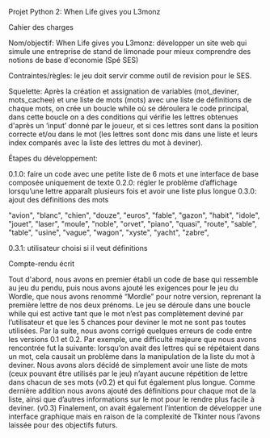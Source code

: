 Projet Python 2: When Life gives you L3monz

Cahier des charges

Nom/objectif: When Life gives you L3monz: développer un site web qui simule une entreprise de stand de limonade pour mieux comprendre des notions de base d'economie (Spé SES)

Contraintes/règles: le jeu doit servir comme outil de revision pour le SES.

Squelette: Après la création et assignation de variables (mot_deviner, mots_cachee) et une liste de mots (mots) avec une liste de définitions de chaque mots, on crée un boucle while où se déroulera le code principal, dans cette boucle on a des conditions qui vérifie les lettres obtenues d'après un ‘input’ donné par le joueur, et si ces lettres sont dans la position correcte et/ou dans le mot (les lettres sont donc mis dans une liste et leurs index comparés avec la liste des lettres du mot à deviner).

Étapes du développement: 

0.1.0: faire un code avec une petite liste de 6 mots et une interface de base composée uniquement de texte
0.2.0: régler le problème d’affichage lorsqu’une lettre apparaît plusieurs fois et avoir une liste plus longue
0.3.0: ajout des définitions des mots
 
"avion", "blanc", "chien", "douze", "euros", "fable", "gazon", "habit", "idole", "jouet", "laser", "moule", "noble", "orvet", "piano", "quasi", "route", "sable", "table", "usine", "vague", "wagon", "xyste", "yacht", "zabre",

0.3.1: utilisateur choisi si il veut définitions



Compte-rendu écrit

Tout d'abord, nous avons en premier établi un code de base qui ressemble au jeu du pendu, puis nous avons ajouté les exigences pour le jeu du Wordle, que nous avons renommé “Mordle” pour notre version, reprenant la première lettre de nos deux prénoms. Le jeu se déroule dans une boucle while qui est active tant que le mot n’est pas complètement deviné par l’utilisateur et que les 5 chances pour deviner le mot ne sont pas toutes utilisées. Par la suite, nous avons corrigé quelques erreurs de code entre les versions 0.1 et 0.2. Par exemple, une difficulté majeure que nous avons rencontrée fut la suivante: lorsqu’on avait des lettres qui se répétaient dans un mot, cela causait un problème dans la manipulation de la liste du mot à deviner. Nous avons alors décidé de simplement avoir une liste de mots (ceux pouvant être utilisés par le jeu) n’ayant aucune répétition de lettre dans chacun de ses mots (v0.2) et qui fut également plus longue. Comme dernière addition nous avons ajouté des définitions pour chaque mot de la liste, ainsi que d’autres informations sur le mot pour le rendre plus facile à deviner. (v0.3) Finalement, on avait également l’intention de développer une interface graphique mais en raison de la complexité de Tkinter nous l’avons laissée pour des objectifs futurs. 

